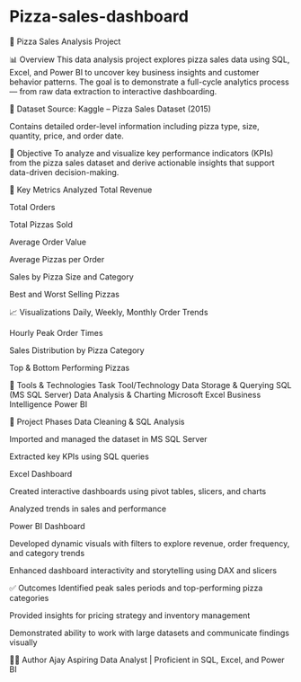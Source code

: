 # Pizza-sales-dashboard
🍕 Pizza Sales Analysis Project

📊 Overview
This data analysis project explores pizza sales data using SQL, Excel, and Power BI to uncover key business insights and customer behavior patterns. The goal is to demonstrate a full-cycle analytics process — from raw data extraction to interactive dashboarding.

📁 Dataset
Source: Kaggle – Pizza Sales Dataset (2015)

Contains detailed order-level information including pizza type, size, quantity, price, and order date.

🎯 Objective
To analyze and visualize key performance indicators (KPIs) from the pizza sales dataset and derive actionable insights that support data-driven decision-making.

🧮 Key Metrics Analyzed
Total Revenue

Total Orders

Total Pizzas Sold

Average Order Value

Average Pizzas per Order

Sales by Pizza Size and Category

Best and Worst Selling Pizzas

📈 Visualizations
Daily, Weekly, Monthly Order Trends

Hourly Peak Order Times

Sales Distribution by Pizza Category

Top & Bottom Performing Pizzas

🔧 Tools & Technologies
Task	Tool/Technology
Data Storage & Querying	SQL (MS SQL Server)
Data Analysis & Charting	Microsoft Excel
Business Intelligence	Power BI

🚀 Project Phases
Data Cleaning & SQL Analysis

Imported and managed the dataset in MS SQL Server

Extracted key KPIs using SQL queries

Excel Dashboard

Created interactive dashboards using pivot tables, slicers, and charts

Analyzed trends in sales and performance

Power BI Dashboard

Developed dynamic visuals with filters to explore revenue, order frequency, and category trends

Enhanced dashboard interactivity and storytelling using DAX and slicers

✅ Outcomes
Identified peak sales periods and top-performing pizza categories

Provided insights for pricing strategy and inventory management

Demonstrated ability to work with large datasets and communicate findings visually

👨‍💻 Author
Ajay
Aspiring Data Analyst | Proficient in SQL, Excel, and Power BI
